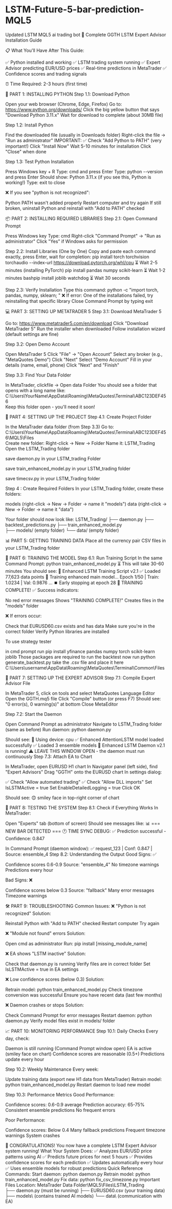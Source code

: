 # LSTM-Future-5-bar-prediction-MQL5
Updated LSTM MQL5 ai trading bot
🚀 Complete GGTH LSTM Expert Advisor Installation Guide

📋 What You'll Have After This Guide:

✅ Python installed and working
✅ LSTM trading system running
✅ Expert Advisor predicting EUR/USD prices
✅ Real-time predictions in MetaTrader
✅ Confidence scores and trading signals


⏰ Time Required: 2-3 hours (first time)

🔧 PART 1: INSTALLING PYTHON
Step 1.1: Download Python

Open your web browser (Chrome, Edge, Firefox)
Go to: https://www.python.org/downloads/
Click the big yellow button that says "Download Python 3.11.x"
Wait for download to complete (about 30MB file)

Step 1.2: Install Python

Find the downloaded file (usually in Downloads folder)
Right-click the file → "Run as administrator"
IMPORTANT: ✅ Check "Add Python to PATH" (very important!)
Click "Install Now"
Wait 5-10 minutes for installation
Click "Close" when done

Step 1.3: Test Python Installation

Press Windows key + R
Type: cmd and press Enter
Type: python --version and press Enter
Should show: Python 3.11.x (if you see this, Python is working!)
Type: exit to close

❌ If you see "python is not recognized":

Python PATH wasn't added properly
Restart computer and try again
If still broken, uninstall Python and reinstall with "Add to PATH" checked


📦 PART 2: INSTALLING REQUIRED LIBRARIES
Step 2.1: Open Command Prompt

Press Windows key
Type: cmd
Right-click "Command Prompt" → "Run as administrator"
Click "Yes" if Windows asks for permission

Step 2.2: Install Libraries (One by One)
Copy and paste each command exactly, press Enter, wait for completion:
pip install torch torchvision torchaudio --index-url https://download.pytorch.org/whl/cpu
⏳ Wait 2-5 minutes (installing PyTorch)
pip install pandas numpy scikit-learn
⏳ Wait 1-2 minutes
bashpip install joblib watchdog
⏳ Wait 30 seconds

Step 2.3: Verify Installation
Type this command:
python -c "import torch, pandas, numpy, sklearn; "
❌ If error: One of the installations failed, try reinstalling that specific library
Close Command Prompt by typing exit

💻 PART 3: SETTING UP METATRADER 5
Step 3.1: Download MetaTrader 5

Go to: https://www.metatrader5.com/en/download
Click "Download MetaTrader 5"
Run the installer when downloaded
Follow installation wizard (default settings are fine)

Step 3.2: Open Demo Account

Open MetaTrader 5
Click "File" → "Open Account"
Select any broker (e.g., "MetaQuotes Demo")
Click "Next"
Select "Demo Account"
Fill in your details (name, email, phone)
Click "Next" and "Finish"

Step 3.3: Find Your Data Folder

In MetaTrader, clickfile → Open data Folder
You should see a folder that opens with a long name like:
C:\Users\YourName\AppData\Roaming\MetaQuotes\Terminal\ABC123DEF456\
Keep this folder open - you'll need it soon!


📁 PART 4: SETTING UP THE PROJECT
Step 4.1: Create Project Folder

In the MetaTrader data folder (from Step 3.3)
Go to: C:\Users\YourName\AppData\Roaming\MetaQuotes\Terminal\ABC123DEF456\MQL5\Files\
Create new folder: Right-click → New → Folder
Name it: LSTM_Trading
Open the LSTM_Trading folder

save daemon.py in your LSTM_trading Folder

save train_enhanced_model.py in your LSTM_trading folder

save timecsv.py in your LSTM_Trading folder


Step 4 : Create Required Folders
In your LSTM_Trading folder, create these folders:

models (right-click → New → Folder → name it "models")
data (right-click → New → Folder → name it "data")

Your folder should now look like:
LSTM_Trading/
├── daemon.py
├── backtest_predictions.py
├── train_enhanced_model.py  
├── models/ (empty folder)
└── data/ (empty folder)

📊 PART 5: GETTING TRAINING DATA
Place all the currency pair CSV files in your LSTM_Trading folder

🧠 PART 6: TRAINING THE MODEL
Step 6.1: Run Training Script
In the same Command Prompt:
python train_enhanced_model.py
⏳ This will take 30-60 minutes
You should see:
🚀 Enhanced LSTM Training Script v2.1
✅ Loaded 77,623 data points
🎯 Training enhanced main model...
Epoch   1/50 | Train: 1.0234 | Val: 0.9876
...
⏹️  Early stopping at epoch 28
🎉 TRAINING COMPLETE!
✅ Success indicators:

No red error messages
Shows "TRAINING COMPLETE!"
Creates files in the "models" folder

❌ If errors occur:

Check that EURUSD60.csv exists and has data
Make sure you're in the correct folder
Verify Python libraries are installed

To use strategy tester 

in cmd prompt run 
pip install yfinance pandas numpy torch scikit-learn joblib
Those packages are required to run the backtest now run
python generate_backtest.py
take the .csv file and place it here
C:\Users\username\AppData\Roaming\MetaQuotes\Terminal\Common\Files

🤖 PART 7: SETTING UP THE EXPERT ADVISOR
Step 7.1: Compile Expert Advisor File

In MetaTrader 5, click on tools and select MetaQuotes Language Editor
Open the GGTH.mq5 file
Click "Compile" button (or press F7)
Should see: "0 error(s), 0 warning(s)" at bottom
Close MetaEditor

Step 7.2: Start the Daemon

Open Command Prompt as administrator
Navigate to LSTM_Trading folder (same as before)
Run daemon:
python daemon.py


Should see:
🚀 Using device: cpu
✅ Enhanced AttentionLSTM model loaded successfully
✅ Loaded 3 ensemble models
🎯 Enhanced LSTM Daemon v2.1 is running!
⚠️ LEAVE THIS WINDOW OPEN - the daemon must run continuously
Step 7.3: Attach EA to Chart

In MetaTrader, open EURUSD H1 chart
In Navigator panel (left side), find "Expert Advisors"
Drag "GGTH" onto the EURUSD chart
In settings dialog:

✅ Check "Allow automated trading"
✅ Check "Allow DLL imports"
Set IsLSTMActive = true
Set EnableDetailedLogging = true
Click OK


Should see: 😊 smiley face in top-right corner of chart


🎯 PART 8: TESTING THE SYSTEM
Step 8.1: Check if Everything Works
In MetaTrader:

Open "Experts" tab (bottom of screen)
Should see messages like:
📊 === NEW BAR DETECTED ===
🕐 TIME SYNC DEBUG:
✅ Prediction successful - Confidence: 0.847


In Command Prompt (daemon window):
✅ request_123 | Conf: 0.847 | Source: ensemble_4
Step 8.2: Understanding the Output
Good Signs: ✅

Confidence scores 0.6-0.9
Source: "ensemble_4"
No timezone warnings
Predictions every hour

Bad Signs: ❌

Confidence scores below 0.3
Source: "fallback"
Many error messages
Timezone warnings


🛠️ PART 9: TROUBLESHOOTING
Common Issues:
❌ "Python is not recognized"
Solution:

Reinstall Python with "Add to PATH" checked
Restart computer
Try again

❌ "Module not found" errors
Solution:

Open cmd as administrator
Run: pip install [missing_module_name]

❌ EA shows "LSTM inactive"
Solution:

Check that daemon.py is running
Verify files are in correct folder
Set IsLSTMActive = true in EA settings

❌ Low confidence scores (below 0.3)
Solution:

Retrain model: python train_enhanced_model.py
Check timezone conversion was successful
Ensure you have recent data (last few months)

❌ Daemon crashes or stops
Solution:

Check Command Prompt for error messages
Restart daemon: python daemon.py
Verify model files exist in models/ folder


📈 PART 10: MONITORING PERFORMANCE
Step 10.1: Daily Checks
Every day, check:

Daemon is still running (Command Prompt window open)
EA is active (smiley face on chart)
Confidence scores are reasonable (0.5+)
Predictions update every hour

Step 10.2: Weekly Maintenance
Every week:

Update training data (export new H1 data from MetaTrader)
Retrain model: python train_enhanced_model.py
Restart daemon to load new model

Step 10.3: Performance Metrics
Good Performance:

Confidence scores: 0.6-0.9 average
Prediction accuracy: 65-75%
Consistent ensemble predictions
No frequent errors

Poor Performance:

Confidence scores: Below 0.4
Many fallback predictions
Frequent timezone warnings
System crashes


🎉 CONGRATULATIONS!
You now have a complete LSTM Expert Advisor system running!
What Your System Does:
✅ Analyzes EUR/USD price patterns using AI
✅ Predicts future prices for next 5 hours
✅ Provides confidence scores for each prediction
✅ Updates automatically every hour
✅ Uses ensemble models for robust predictions
Quick Reference Commands:
Start daemon: python daemon.py
Retrain model: python train_enhanced_model.py
Fix data: python fix_csv_timezone.py
Important Files Location:
MetaTrader Data Folder\MQL5\Files\LSTM_Trading\
├── daemon.py (must be running)
├── EURUSD60.csv (your training data)
├── models\ (contains trained AI models)
└── data\ (communication with EA)
